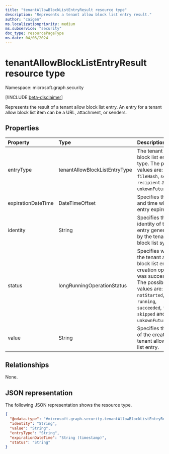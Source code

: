 ```yaml
---
title: "tenantAllowBlockListEntryResult resource type"
description: "Represents a tenant allow block list entry result."
author: "caigen"
ms.localizationpriority: medium
ms.subservice: "security"
doc_type: resourcePageType
ms.date: 04/03/2024
---
```


# tenantAllowBlockListEntryResult resource type

Namespace: microsoft.graph.security

[!INCLUDE [beta-disclaimer](../../includes/beta-disclaimer.md)]

Represents the result of a tenant allow block list entry. An entry for a tenant allow block list item can be a URL, attachment, or senders.

## Properties
| Property           | Type                          | Description                                             |
|:-------------------|:------------------------------|:--------------------------------------------------------|
| entryType          | tenantAllowBlockListEntryType | The tenant allow-block list entry type. The possible values are: `url`, `fileHash`, `sender`, `recipient` and `unkownFutureValue`.  |
| expirationDateTime | DateTimeOffset                | Specifies the date and time when the entry expires. |
| identity           | String                        | Specifies the identity of the entry generated by the tenant allow block list system. |
| status             | longRunningOperationStatus    | Specifies whether the tenant allow block list entry creation operation was successful. The possible values are: `notStarted`, `running`, `succeeded`, `failed`, `skipped` and `unkownFutureValue`. |
| value              | String                        | Specifies the value of the created tenant allow block list entry.  |

## Relationships
None.

## JSON representation
The following JSON representation shows the resource type.
<!-- {
  "blockType": "resource",
  "@odata.type": "microsoft.graph.security.tenantAllowBlockListEntryResult"
}
-->
``` json
{
  "@odata.type": "#microsoft.graph.security.tenantAllowBlockListEntryResult",
  "identity": "String",
  "value": "String",
  "entryType": "String",
  "expirationDateTime": "String (timestamp)",
  "status": "String"
}
```

